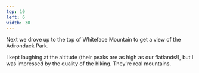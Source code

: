 ```yaml
---
top: 10
left: 6
width: 30
---
```

<!-- Tom Font -->
Next we drove up to the top of Whiteface Mountain
to get a view of the Adirondack Park.

<!-- Teresa Font -->
I kept laughing at the altitude (their peaks are as high as our flatlands!),
but I was impressed by the quality of the hiking.
They're real mountains.
